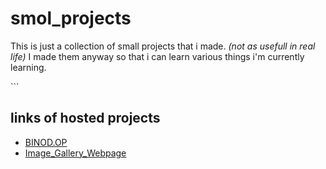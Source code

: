 # smol_projects
This is just a collection of small projects that i made. 
_(not as usefull in real life)_
I made them anyway so that i can learn various things i'm currently learning.

<!-- ### How to Run
-Python3 is all you need to have to run these programs.
##### Steps to Run
- Download the source code
- Make sure python3 is installed and properly configured
- Run the file
```css
PEP8 guidelines have been followed throughout the code.
-->```

## links of hosted projects
- [BINOD.OP](https://sanskaromar.github.io/smol_projects/BINOD-MERCHANDISE/)
- [Image_Gallery_Webpage](https://sanskaromar.github.io/smol_projects/Image_Gallery_Webpage/)
